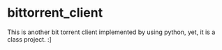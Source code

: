 bittorrent_client
=================

This is another bit torrent client implemented by using python, yet, it is a class project.  :]
